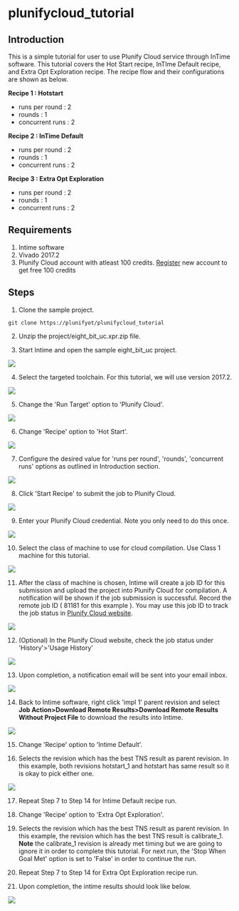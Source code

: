 # plunifycloud_tutorial
## Introduction
This is a simple tutorial for user to use Plunify Cloud service through InTime software. This tutorial covers the  Hot Start recipe, InTIme Default recipe, and Extra Opt Exploration recipe. The recipe flow and their configurations are shown as below.

**Recipe 1 : Hotstart**
  - runs per round  : 2
  - rounds          : 1
  - concurrent runs : 2
  
**Recipe 2 : InTime Default**
  - runs per round  : 2
  - rounds          : 1
  - concurrent runs : 2

**Recipe 3 : Extra Opt Exploration**
  - runs per round  : 2
  - rounds          : 1
  - concurrent runs : 2

## Requirements
1. Intime software
2. Vivado 2017.2
3. Plunify Cloud account with atleast 100 credits. [Register](https://cloud.plunify.com/register) new account to get free 100 credits

## Steps

1. Clone the sample project.

`git clone https://plunifyot/plunifycloud_tutorial`

2. Unzip the project/eight_bit_uc.xpr.zip file.

3. Start Intime and open the sample eight_bit_uc project.
<p align="left"><img src="images/open_project.png" /></p>

4. Select the targeted toolchain. For this tutorial, we will use version 2017.2.
<p align="left"><img src="images/select_toolchain.png" /></p>

5. Change the 'Run Target' option to 'Plunify Cloud'.
<p align="left"><img src="images/run_target_option.png" /></p>

6. Change 'Recipe' option to 'Hot Start'.
<p align="left"><img src="images/recipe_hotstart.png" /></p>

7. Configure the desired value for 'runs per round', 'rounds', 'concurrent runs' options as outlined in Introduction section.
<p align="left"><img src="images/hotstart_settings.png" /></p>

8. Click 'Start Recipe' to submit the job to Plunify Cloud.
<p align="left"><img src="images/start_recipe_icon.png" /></p>

9. Enter your Plunify Cloud credential. Note you only need to do this once.
<p align="left"><img src="images/user_creditial.png" /></p>

10. Select the class of machine to use for cloud compilation. Use Class 1 machine for this tutorial.
<p align="left"><img src="images/select_class_machine.png" /></p>

11. After the class of machine is chosen, Intime will create a job ID for this submission and upload the project into Plunify Cloud for compilation. A notification will be shown if the job submission is successful. Record the remote job ID ( 81181 for this example ). You may use this job ID to track the job status in [Plunify Cloud website](https://cloud.plunify.com/).
<p align="left"><img src="images/hotstart_job_submitted.png" /></p>

12. (Optional) In the Plunify Cloud website, check the job status under 'History'>'Usage History'
<p align="left"><img src="images/hotstart_job_status_web.png" /></p>

13. Upon completion, a notification email will be sent into your email inbox.
<p align="left"><img src="images/hotstart_job_completed_email_notification.png" /></p>

14. Back to Intime software, right click 'impl 1' parent revision and select **Job Action>Download Remote Results>Download Remote Results Without Project File** to download the results into Intime.
<p align="left"><img src="images/hotstart_download_results.png" /></p>

15. Change 'Recipe' option to 'Intime Default'.

16. Selects the revision which has the best TNS result as parent revision. In this example, both revisions hotstart_1 and hotstart has same result so it is okay to pick either one.
<p align="left"><img src="images/intime_default_set_parent_revision.png" /></p>

17. Repeat Step 7 to Step 14 for Intime Default recipe run. 

18. Change 'Recipe' option to 'Extra Opt Exploration'.

19. Selects the revision which has the best TNS result as parent revision. In this example, the revision which has the best TNS result is calibrate_1. **Note** the calibrate_1 revision is already met timing but we are going to ignore it in order to complete this tutorial. For next run, the 'Stop When Goal Met' option is set to 'False' in order to continue the run. 

20. Repeat Step 7 to Step 14 for Extra Opt Exploration recipe run. 

21. Upon completion, the intime results should look like below.
<p align="left"><img src="images/final_result.png" /></p>
